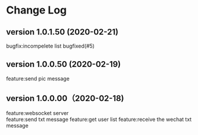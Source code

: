 
# Change Log

## version 1.0.1.50 (2020-02-21)
bugfix:incompelete list bugfixed(#5)



## version 1.0.0.50 (2020-02-19)
feature:send pic message

## version 1.0.0.00（2020-02-18)
feature:websocket server  
feature:send txt message
feature:get user list
feature:receive the wechat txt message
